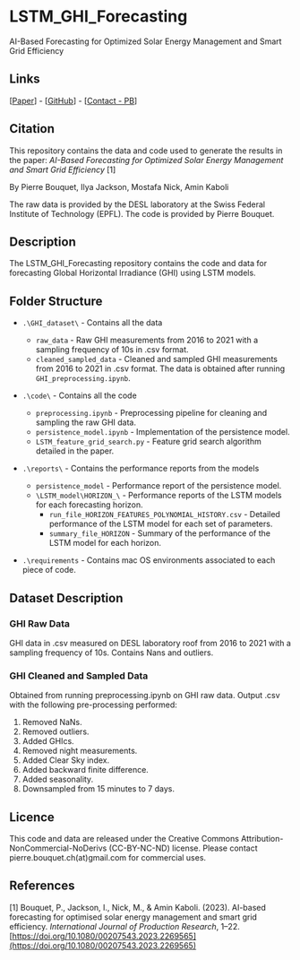 # LSTM_GHI_Forecasting
AI-Based Forecasting for Optimized Solar Energy Management and Smart Grid Efficiency

## Links

[[Paper](https://doi.org/10.1080/00207543.2023.2269565)] - [[GitHub](https://github.com/Pierre-Bouquet/LSTM_GHI_Forecasting)] - [[Contact - PB](https://www.linkedin.com/in/pierre-bouquet/)]

## Citation
This repository contains the data and code used to generate the results in the paper:
_AI-Based Forecasting for Optimized Solar Energy Management and Smart Grid Efficiency_ [1]

By Pierre Bouquet, Ilya Jackson, Mostafa Nick, Amin Kaboli

The raw data is provided by the DESL laboratory at the Swiss Federal Institute of Technology (EPFL).
The code is provided by Pierre Bouquet.

## Description
The LSTM_GHI_Forecasting repository contains the code and data for forecasting Global Horizontal Irradiance (GHI) using LSTM models.

## Folder Structure
- `.\GHI_dataset\` - Contains all the data
    - `raw_data` - Raw GHI measurements from 2016 to 2021 with a sampling frequency of 10s in .csv format.
    - `cleaned_sampled_data` - Cleaned and sampled GHI measurements from 2016 to 2021 in .csv format. The data is obtained after running `GHI_preprocessing.ipynb`.

- `.\code\` - Contains all the code
    - `preprocessing.ipynb` - Preprocessing pipeline for cleaning and sampling the raw GHI data.
    - `persistence_model.ipynb` - Implementation of the persistence model.
    - `LSTM_feature_grid_search.py` - Feature grid search algorithm detailed in the paper.

- `.\reports\` - Contains the performance reports from the models
    - `persistence_model` - Performance report of the persistence model.
    - `\LSTM_model\HORIZON_\` - Performance reports of the LSTM models for each forecasting horizon.
        - `run_file_HORIZON_FEATURES_POLYNOMIAL_HISTORY.csv` - Detailed performance of the LSTM model for each set of parameters.
        - `summary_file_HORIZON` - Summary of the performance of the LSTM model for each horizon.

- `.\requirements` - Contains mac OS environments associated to each piece of code.

## Dataset Description

### GHI Raw Data
GHI data in .csv measured on DESL laboratory roof from 2016 to 2021 with a sampling frequency of 10s. Contains Nans and outliers.

### GHI Cleaned and Sampled Data
Obtained from running preprocessing.ipynb on GHI raw data.
Output .csv with the following pre-processing performed:
1. Removed NaNs.
2. Removed outliers.
3. Added GHIcs.
4. Removed night measurements.
5. Added Clear Sky index.
6. Added backward finite difference.
7. Added seasonality.
8. Downsampled from 15 minutes to 7 days.

## Licence 
This code and data are released under the Creative Commons Attribution-NonCommercial-NoDerivs (CC-BY-NC-ND) license.
Please contact pierre.bouquet.ch(at)gmail.com for commercial uses.
## References

[1] Bouquet, P., Jackson, I., Nick, M., & Amin Kaboli. (2023). AI-based forecasting for optimised solar energy management and smart grid efficiency. *International Journal of Production Research*, 1–22. [https://doi.org/10.1080/00207543.2023.2269565](https://doi.org/10.1080/00207543.2023.2269565) 
